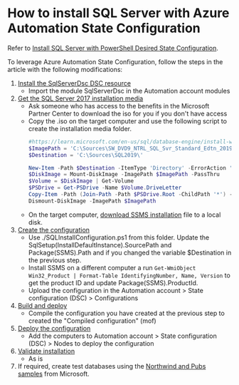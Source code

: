 # How to install SQL Server with Azure Automation State Configuration

Refer to [Install SQL Server with PowerShell Desired State Configuration](https://learn.microsoft.com/en-us/sql/database-engine/install-windows/install-sql-server-with-powershell-desired-state-configuration?view=sql-server-ver16).

To leverage Azure Automation State Configuration, follow the steps in the article with the following modifications:
1. [Install the SqlServerDsc DSC resource](https://learn.microsoft.com/en-us/sql/database-engine/install-windows/install-sql-server-with-powershell-desired-state-configuration?view=sql-server-ver16#install-the-sqlserverdsc-dsc-resource)
    - Import the module SqlServerDsc in the Automation account modules
2. [Get the SQL Server 2017 installation media](https://learn.microsoft.com/en-us/sql/database-engine/install-windows/install-sql-server-with-powershell-desired-state-configuration?view=sql-server-ver16#get-the-sql-server-2017-installation-media)
    - Ask someone who has access to the benefits in the Microsoft Partner Center to download the iso for you if you don't have access
    - Copy the .iso on the target computer and use the following script to create the installation media folder.
        ```powershell
        #https://learn.microsoft.com/en-us/sql/database-engine/install-windows/install-sql-server-with-powershell-desired-state-configuration?view=sql-server-ver16#get-the-sql-server-2017-installation-media
        $ImagePath = 'C:\Sources\SW_DVD9_NTRL_SQL_Svr_Standard_Edtn_2019Dec2019_64Bit_English_OEM_VL_X22-22109.iso'
        $Destination = 'C:\Sources\SQL2019\'

        New-Item -Path $Destination -ItemType 'Directory' -ErrorAction 'SilentlyContinue'
        $DiskImage = Mount-DiskImage -ImagePath $ImagePath -PassThru
        $Volume = $DiskImage | Get-Volume
        $PSDrive = Get-PSDrive -Name $Volume.DriveLetter
        Copy-Item -Path (Join-Path -Path $PSDrive.Root -ChildPath '*') -Destination $Destination -Recurse
        Dismount-DiskImage -ImagePath $ImagePath
        ```
    - On the target computer, [download SSMS installation](https://aka.ms/ssmsfullsetup) file to a local disk.
3. [Create the configuration](https://learn.microsoft.com/en-us/sql/database-engine/install-windows/install-sql-server-with-powershell-desired-state-configuration?view=sql-server-ver16#create-the-configuration)
    - Use ./SQLInstallConfiguration.ps1 from this folder.  Update the SqlSetup(InstallDefaultInstance).SourcePath and Package(SSMS).Path and  if you changed the variable $Destination in the previous step.
    - Install SSMS on a different computer a run `Get-WmiObject Win32_Product | Format-Table IdentifyingNumber, Name, Version` to get the product ID and update Package(SSMS).ProductId.    
    - Upload the configuration in the Automation account > State configuration (DSC) > Configurations
4. [Build and deploy](https://learn.microsoft.com/en-us/sql/database-engine/install-windows/install-sql-server-with-powershell-desired-state-configuration?view=sql-server-ver16#build-and-deploy)
    - Compile the configuration you have created at the previous step to created the "Compiled configuration" (mof)
5. [Deploy the configuration](https://learn.microsoft.com/en-us/sql/database-engine/install-windows/install-sql-server-with-powershell-desired-state-configuration?view=sql-server-ver16#deploy-the-configuration)
    - Add the computers to Automation account > State configuration (DSC) > Nodes to deploy the configuration
6. [Validate installation](https://learn.microsoft.com/en-us/sql/database-engine/install-windows/install-sql-server-with-powershell-desired-state-configuration?view=sql-server-ver16#validate-installation)
    - As is
7. If required, create test databases using the [Northwind and Pubs samples](https://github.com/microsoft/sql-server-samples/tree/master/samples/databases/northwind-pubs) from Microsoft.
